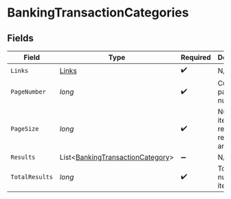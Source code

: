 # BankingTransactionCategories


## Fields

| Field                                                                                 | Type                                                                                  | Required                                                                              | Description                                                                           |
| ------------------------------------------------------------------------------------- | ------------------------------------------------------------------------------------- | ------------------------------------------------------------------------------------- | ------------------------------------------------------------------------------------- |
| `Links`                                                                               | [Links](../../Models/Shared/Links.md)                                                 | :heavy_check_mark:                                                                    | N/A                                                                                   |
| `PageNumber`                                                                          | *long*                                                                                | :heavy_check_mark:                                                                    | Current page number.                                                                  |
| `PageSize`                                                                            | *long*                                                                                | :heavy_check_mark:                                                                    | Number of items to return in results array.                                           |
| `Results`                                                                             | List<[BankingTransactionCategory](../../Models/Shared/BankingTransactionCategory.md)> | :heavy_minus_sign:                                                                    | N/A                                                                                   |
| `TotalResults`                                                                        | *long*                                                                                | :heavy_check_mark:                                                                    | Total number of items.                                                                |